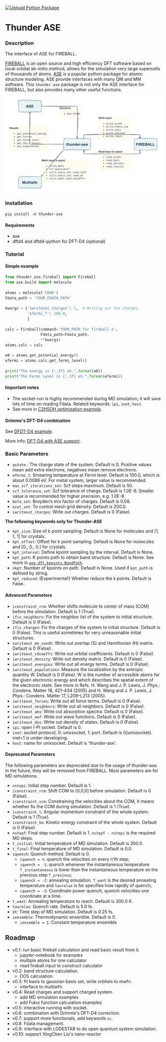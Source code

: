 [![Upload Python Package](https://github.com/thunder-dft/thunder-ase/actions/workflows/python-publish.yml/badge.svg)](https://github.com/thunder-dft/thunder-ase/actions/workflows/python-publish.yml)

# Thunder ASE

### Description
The interface of ASE for FIREBALL.

[FIREBALL](https://fireball-dft.org) is an open source and high efficiency DFT software based on local-orbital ab-initio method, allows for the simulation very large supercells of thousands of atoms. [ASE](https://wiki.fysik.dtu.dk/ase/index.html) is a popular python package for atomic structure modeling. ASE provide interfaces with many QM and MM software. This `thunder-ase` package is not only the ASE interface for FIREBALL, but also provides many other useful functions. 

![thunder-ase-framework](./Docs/img/thunder-ase-framework.jpeg)

### Installation

`pip install -U thunder-ase`

#### Requirements

* ase
* dftd4 and dftd4-python for DFT-D4 (optional)

### Tutorial

#### Simple example

```Python
from thunder_ase.fireball import Fireball
from ase.build import molecule

atoms = molecule('C6H6')
Fdata_path = 'YOUR_FDATA_PATH'

kwargs = {'iwriteout_charges': 1,  # Writing out the charges.
          'efermi_T': 200.0,
          }

calc = Fireball(command='YOUR_PATH for fireball.x', 
                Fdata_path=Fdata_path,
                **kwargs)
atoms.calc = calc

e0 = atoms.get_potential_energy()
efermi = atoms.calc.get_fermi_level()

print("The energy is {:.3f} eV.".format(e0))
print("The Fermi Level is {:.3f} eV.".format(efermi))
```

#### Important notes

* The socket-run is highly recommended during MD simulation, it will save lots of time on reading Fdata. Related keywords: `ipi`, `inet`, `host`.
* See more in [C2H5OH optimization example](examples/3_C2H5OH_optimization/C2H5OH_optimization.ipynb).

#### Grimme's DFT-D4 combination

See [DFDT-D4 example](examples/6_Benzene_DFT-D4/Benzene_DFT-D4.ipynb).

More info: [DFT-D4 with ASE support](https://dftd4.readthedocs.io/en/latest/reference/ase.html).

### Basic Parameters

* `qstate` : The charge state of the system. Default is 0. Positive values mean add extra electrons, negatives mean remove electrons.
* `efermi_t`: Smearing temperature at Fermi level. Default is 100.0, which is about 0.0086 eV. For metal system, larger value is recommended.
* `max_scf_iterations_set`: Scf steps maximum. Default is 50.
* `scf_tolerance_set`: Scf tolerance of charge. Default is 1.0E-6. Smaller value is recommended for higher precision, e.g. 1.0E-8.
* `beta_set`: Broyden’s mix factor of charges. Default is 0.08.
* `ecut_set`: To control mesh grid density. Default is 200.0.
* `iwriteout_charges`: Write out charges. Default is  0 (False).

**The following keywords only for Thunder-ASE**

* `kpt_size`: Size of k point sampling. Default is None for molecules and [1, 1, 1] for crystals.
* `kpt_offset`: Offset for k point sampling. Default is None for molecules and [0., 0., 0.] for crystals.
* `kpt_interval`: Define kpoint sampling by the interval. Default is None.
* `kpt_path`: K points path to obtain band structure. Default is None. See more in [`ase.dft.kpoints.BandPath`](https://wiki.fysik.dtu.dk/ase/ase/dft/kpoints.html#band-path).
* `nkpt`: Number of kpoints on path. Default is None. Used if `kpt_path` is defined by string.
* `kpt_reduced`: (Experimental!) Whether reduce the k points. Default is False.

#### Advanced Parameters

* `iconstraint_rcm`: Whether shifts molecule to center of mass (COM) before the simulation. Default is 1 (True).
* `ifix_neighbors`: Fix the neighbor list of the system to initial structure. Default is  0 (False).
* `ifix_charges`: Fix the charges of the system to initial structure. Default is  0 (False). This is useful sometimes for very unreasonable initial structures.
* `iwriteout_me_sandh`: Write out overlap (S) and Hamiltonian (H) matrix. Default is 0 (False).
* `iwriteout_cdcoeffs`: Write out orbital coefficients. Default is 0 (False).
* `iwriteout_density`: Write out density matrix. Default is  0 (False).
* `iwriteout_energies`: Write out all energy terms. Default is  0 (False).
* `iwriteout_populations`: Measure the localization by the entropic quantity W. Default is  0 (False). W is the number of accessible atoms for the given electronic energy and which describes the spatial extent of the electronic state. See more in Refs. H. Wang and J. P. Lewis, J. Phys.: Condens. Matter 18, 421–434 (2005) and  H. Wang and J. P. Lewis, J. Phys.: Condens. Matter 17, L209–L213 (2005).
* `iwriteout_forces`: Write out all force terms. Default is  0 (False).
* `iwriteout_neighbors`: Write out all neighbors. Default is  0 (False).
* `iwriteout_abs`: Write out absorption spectra. Default is  0 (False).
* `iwriteout_ewf`: Write out wave functions. Default is  0 (False).
* `iwriteout_dos`: Write out  density of states. Default is  0 (False).
* `ipi`: open I-PI socket. Default is 0.
* `inet`: socket protocol, 0: unixsocket, 1: port. Default is 0(unixsocket). inet=1 is under-developing. 
* `host`: name for unixsocket. Default is 'thunder-ase'.



#### Deprecated Parameters

The following parameters are deprecated due to the usage of thunder-ase. In the future, they will be removed from FIREBALL. Most parameters are for MD simulations.

* `nstepi`: Initial step number. Default is 1.
* `iconstraint_rcm`: Shift COM to [0,0,0] before simulation. Default is 0 (False).
* `iconstraint_vcm`: Constraining the velocities about the COM, it means whether fix  the COM during simulation. Default is 1 (True).
* `iconstraint_l`: Angular momentum constraint of the whole system. Default is  1 (True).
* `iconstraint_ke`: Kinetic energy constraint of the whole system. Default is  0 (False).
* `nstepf`: Final step number. Default is 1. `nstepf - nstepi` is the required MD steps.
* `t_initial`: Initial temperature of MD simulation. Default is 300.0. 
* `t_final`: Final temperature of MD simulation. Default is 0.0.
* `iquench`: Quench method. Default is 0. 
  * `iquench = n`: quench the velocities on every n’th step; 
  * `iquench = -1`: quench whenever the instantaneous temperature `T_instantaneous` is lower than the instantaneous temperature on the previous step `T_previous`;
  * `iquench = -2`: annealing simulation.  `T_want` is the desired annealing temperature and `taurelax` is for specifies how rapidly of quench;
  * `iquench = -3`: Coordinate power quench, quench velocities one coordinate at a time.
* `t_want`: Annealing temperature to reach.  Default is 300.0 K.
* `taurelax`: Quench rate. Default is 5.0 fs.
* `dt`: Time step of MD simulation. Default is 0.25 fs.
* `iensemble`: Thermodynamic ensemble. Default is 0.
  * `iensemble = 1`: Constant temperature ensemble


## Roadmap

* v0.1: run basic fireball calculation and read basic result from it.
  * jupyter-notebook for examples
  * multiple atoms for one calculator
  * read fireball input to construct calculator
* v0.2: band structure calculation.
  * DOS calculation.
* v0.3: fit basis to gaussian basis set, write orbitals to mwfn.
  * interface to multiwfn.
* v0.4: Read charges and support charged system.
  * add MD simulation examples
  * add Fukui function calculation examples
* v0.5: interactive running with socket.
* v0.6: combination with Grimme's DFT-D4 correction.
* v0.7: support more functionals, add keywords `xc`.
* v0.8: Fdata management.
* v0.9: interface with LODESTAR to do open quantum system simulation.
* v0.10: support XingChen Liu's nano-reactor
